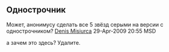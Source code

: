 ## Однострочник

Может, анонимусу сделать все 5 звёзд серыми на версии с однострочником?
[Denis Misiurca](User:INFOMAN "wikilink") 29-Apr-2009 20:55 MSD

а зачем это здесь? Удалите.